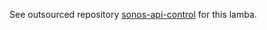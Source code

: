 See outsourced repository [sonos-api-control](https://github.com/Nibbler73/sonos-api-control) for this lamba.
